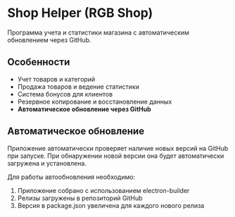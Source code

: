 # Shop Helper (RGB Shop)

Программа учета и статистики магазина с автоматическим обновлением через GitHub.

## Особенности

- Учет товаров и категорий
- Продажа товаров и ведение статистики
- Система бонусов для клиентов
- Резервное копирование и восстановление данных
- **Автоматическое обновление через GitHub**

## Автоматическое обновление

Приложение автоматически проверяет наличие новых версий на GitHub при запуске. При обнаружении новой версии она будет автоматически загружена и установлена.

Для работы автообновления необходимо:
1. Приложение собрано с использованием electron-builder
2. Релизы загружены в репозиторий GitHub
3. Версия в package.json увеличена для каждого нового релиза

